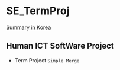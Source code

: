 # SE_TermProj

[Summary in Korea](https://github.com/onemoongit/CAU/blob/master/SoftwareEngineering/Project/SimpleMerge.md)

## Human ICT SoftWare Project

- Term Project `Simple Merge`
